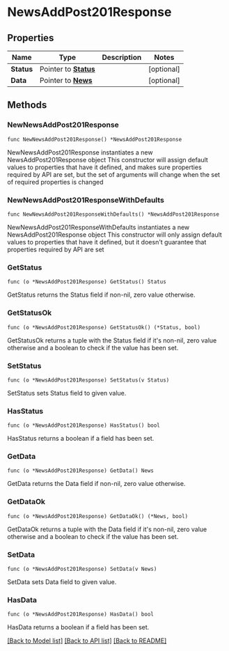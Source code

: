 # NewsAddPost201Response

## Properties

Name | Type | Description | Notes
------------ | ------------- | ------------- | -------------
**Status** | Pointer to [**Status**](Status.md) |  | [optional] 
**Data** | Pointer to [**News**](News.md) |  | [optional] 

## Methods

### NewNewsAddPost201Response

`func NewNewsAddPost201Response() *NewsAddPost201Response`

NewNewsAddPost201Response instantiates a new NewsAddPost201Response object
This constructor will assign default values to properties that have it defined,
and makes sure properties required by API are set, but the set of arguments
will change when the set of required properties is changed

### NewNewsAddPost201ResponseWithDefaults

`func NewNewsAddPost201ResponseWithDefaults() *NewsAddPost201Response`

NewNewsAddPost201ResponseWithDefaults instantiates a new NewsAddPost201Response object
This constructor will only assign default values to properties that have it defined,
but it doesn't guarantee that properties required by API are set

### GetStatus

`func (o *NewsAddPost201Response) GetStatus() Status`

GetStatus returns the Status field if non-nil, zero value otherwise.

### GetStatusOk

`func (o *NewsAddPost201Response) GetStatusOk() (*Status, bool)`

GetStatusOk returns a tuple with the Status field if it's non-nil, zero value otherwise
and a boolean to check if the value has been set.

### SetStatus

`func (o *NewsAddPost201Response) SetStatus(v Status)`

SetStatus sets Status field to given value.

### HasStatus

`func (o *NewsAddPost201Response) HasStatus() bool`

HasStatus returns a boolean if a field has been set.

### GetData

`func (o *NewsAddPost201Response) GetData() News`

GetData returns the Data field if non-nil, zero value otherwise.

### GetDataOk

`func (o *NewsAddPost201Response) GetDataOk() (*News, bool)`

GetDataOk returns a tuple with the Data field if it's non-nil, zero value otherwise
and a boolean to check if the value has been set.

### SetData

`func (o *NewsAddPost201Response) SetData(v News)`

SetData sets Data field to given value.

### HasData

`func (o *NewsAddPost201Response) HasData() bool`

HasData returns a boolean if a field has been set.


[[Back to Model list]](../README.md#documentation-for-models) [[Back to API list]](../README.md#documentation-for-api-endpoints) [[Back to README]](../README.md)


